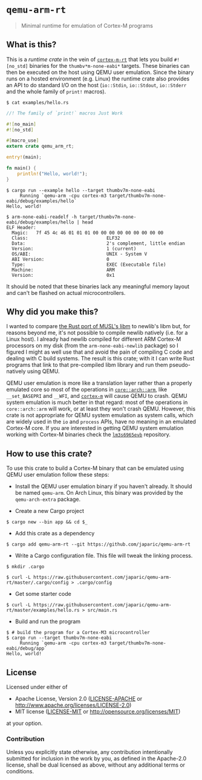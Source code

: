 # `qemu-arm-rt`

> Minimal runtime for emulation of Cortex-M programs

## What is this?

This is a *runtime crate* in the vein of [`cortex-m-rt`] that lets you build `#![no_std]` binaries
for the `thumbv*m-none-eabi*` targets. These binaries can then be executed on the host using QEMU
user emulation. Since the binary runs on a hosted environment (e.g. Linux) the runtime crate
also provides an API to do standard I/O on the host (`io::Stdin`, `io::Stdout`, `io::Stderr` and the
whole family of `print!` macros).

[`cortex-m-rt`]: https://crates.io/crates/cortex-m-rt

``` console
$ cat examples/hello.rs
```

``` rust
//! The family of `print!` macros Just Work

#![no_main]
#![no_std]

#[macro_use]
extern crate qemu_arm_rt;

entry!(main);

fn main() {
    println!("Hello, world!");
}
```

``` console
$ cargo run --example hello --target thumbv7m-none-eabi
     Running `qemu-arm -cpu cortex-m3 target/thumbv7m-none-eabi/debug/examples/hello`
Hello, world!

$ arm-none-eabi-readelf -h target/thumbv7m-none-eabi/debug/examples/hello | head
ELF Header:
  Magic:   7f 45 4c 46 01 01 01 00 00 00 00 00 00 00 00 00
  Class:                             ELF32
  Data:                              2's complement, little endian
  Version:                           1 (current)
  OS/ABI:                            UNIX - System V
  ABI Version:                       0
  Type:                              EXEC (Executable file)
  Machine:                           ARM
  Version:                           0x1
```

It should be noted that these binaries lack any meaningful memory layout and can't be flashed on
actual microcontrollers.

## Why did you make this?

I wanted to compare [the Rust port of MUSL's libm][libm] to newlib's libm but, for reasons beyond
me, it's not possible to compile newlib natively (i.e. for a Linux host). I already had newlib
compiled for different ARM Cortex-M processors on my disk (from the `arm-none-eabi-newlib` package)
so I figured I might as well use that and avoid the pain of compiling C code and dealing with C
build systems. The result is this crate; with it I can write Rust programs that link to that
pre-compiled libm library and run them pseudo-natively using QEMU.

[libm]: https://github.com/japaric/libm

QEMU user emulation is more like a translation layer rather than a properly emulated core so most of
the operations in [`core::arch::arm`], like `__set_BASEPRI` and `__WFI`, and [`cortex-m`] will cause
QEMU to crash. QEMU system emulation is much better in that regard: most of the operations in
`core::arch::arm` will work, or at least they won't crash QEMU. However, this crate is not
appropriate for QEMU system emulation as system calls, which are widely used in the `io` and
`process` APIs, have no meaning in an emulated Cortex-M core. If you are interested in getting QEMU
system emulation working with Cortex-M binaries check the [`lm3s6965evb`] repository.

[`core::arch::arm`]: https://doc.rust-lang.org/core/arch/arm/index.html
[`cortex-m`]: https://crates.io/crates/cortex-m
[`lm3s6965evb`]: https://github.com/japaric/lm3s6965evb

## How to use this crate?

To use this crate to build a Cortex-M binary that can be emulated using QEMU user emulation follow
these steps:

- Install the QEMU user emulation binary if you haven't already. It should be named `qemu-arm`. On
  Arch Linux, this binary was provided by the `qemu-arch-extra` package.

- Create a new Cargo project

``` console
$ cargo new --bin app && cd $_
```

- Add this crate as a dependency

``` console
$ cargo add qemu-arm-rt --git https://github.com/japaric/qemu-arm-rt
```

- Write a Cargo configuration file. This file will tweak the linking process.

``` console
$ mkdir .cargo

$ curl -L https://raw.githubusercontent.com/japaric/qemu-arm-rt/master/.cargo/config > .cargo/config
```

- Get some starter code

``` console
$ curl -L https://raw.githubusercontent.com/japaric/qemu-arm-rt/master/examples/hello.rs > src/main.rs
```

- Build and run the program

``` console
$ # build the program for a Cortex-M3 microcontroller
$ cargo run --target thumbv7m-none-eabi
     Running `qemu-arm -cpu cortex-m3 target/thumbv7m-none-eabi/debug/app`
Hello, world!
```

## License

Licensed under either of

- Apache License, Version 2.0 ([LICENSE-APACHE](LICENSE-APACHE) or
  http://www.apache.org/licenses/LICENSE-2.0)
- MIT license ([LICENSE-MIT](LICENSE-MIT) or http://opensource.org/licenses/MIT)

at your option.

### Contribution

Unless you explicitly state otherwise, any contribution intentionally submitted for inclusion in the
work by you, as defined in the Apache-2.0 license, shall be dual licensed as above, without any
additional terms or conditions.
